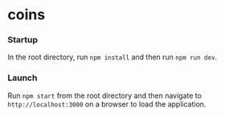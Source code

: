 # coins

### Startup
In the root directory, run `npm install` and then run `npm run dev`.

### Launch
Run `npm start` from the root directory and then navigate to `http://localhost:3000` on a browser to load the application.